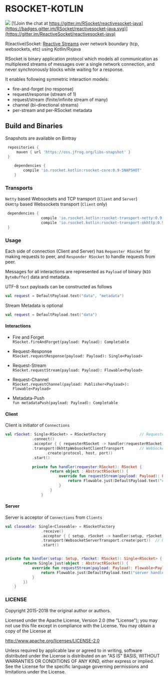 # RSOCKET-KOTLIN
<a href='https://travis-ci.org/rsocket/rsocket-kotlin/builds'><img src='https://travis-ci.org/rsocket/rsocket-kotlin.svg?branch=master'></a> [![Join the chat at https://gitter.im/RSocket/reactivesocket-java](https://badges.gitter.im/RSocket/reactivesocket-java.svg)](https://gitter.im/ReactiveSocket/reactivesocket-java)

R(eactive)Socket: [Reactive Streams](http://www.reactive-streams.org/) over network boundary (tcp, websockets, etc) using Kotlin/Rxjava

RSocket is binary application protocol which models all communication as multiplexed streams of messages over a single network connection, and never synchronously blocks while waiting for a response.

It enables following symmetric interaction models:

*  fire-and-forget (no response)
* request/response (stream of 1)
* request/stream (finite/infinite stream of many)
*  channel (bi-directional streams)
*  per-stream and per-RSocket metadata 

## Build and Binaries

  Snapshots are available on Bintray
   ```groovy
    repositories {
        maven { url 'https://oss.jfrog.org/libs-snapshot' }
    }
```

```groovy
    dependencies {
        compile 'io.rsocket.kotlin:rsocket-core:0.9-SNAPSHOT'
    }
```
### Transports
`Netty` based Websockets and TCP transport (`Client` and `Server`)  
`OkHttp` based Websockets transport (`Client` only)
```groovy
 dependencies {
                compile 'io.rsocket.kotlin:rsocket-transport-netty:0.9-SNAPSHOT'
                compile 'io.rsocket.kotlin:rsocket-transport-okhttp:0.9-SNAPSHOT'
 }
```
### Usage
Each side of connection (Client and Server) has `Requester RSocket` for making requests to peer, and `Responder RSocket` to handle requests from peer.

Messages for all  interactions are represented as `Payload` of binary (`NIO ByteBuffer`) data   and metadata.

UTF-8 `text` payloads can be constructed as follows
```kotlin
val request = DefaultPayload.text("data", "metadata")
```
Stream Metadata is optional
```kotlin
val request = DefaultPayload.text("data")
```
#### Interactions
* Fire and Forget  
  `RSocket.fireAndForget(payload: Payload): Completable`  

* Request-Response  
   `RSocket.requestResponse(payload: Payload): Single<Payload>`  

* Request-Stream  
   `RSocket.requestStream(payload: Payload): Flowable<Payload>`  

* Request-Channel  
   `RSocket.requestChannel(payload: Publisher<Payload>): Flowable<Payload>`  

* Metadata-Push  
   `fun metadataPush(payload: Payload): Completable`  

#### Client
  Client is initiator of `Connections`
  ```kotlin
  val rSocket: Single<RSocket> = RSocketFactory               // Requester RSocket
              .connect()
              .acceptor { { requesterRSocket -> handler(requesterRSocket) } }  // Optional handler RSocket
              .transport(OkhttpWebsocketClientTransport       // WebSockets transport
                    .create(protocol, host, port))
              .start()

              private fun handler(requester:RSocket): RSocket {
                      return object : AbstractRSocket() {
                          override fun requestStream(payload: Payload): Flowable<Payload> {
                              return Flowable.just(DefaultPayload.text("client handler response"))
                          }
                      }
                  }
```
#### Server
Server is acceptor of `Connections` from `Clients`
```kotlin
val closeable: Single<Closeable> = RSocketFactory
                .receive()
                .acceptor { { setup, rSocket -> handler(setup, rSocket) } } // server handler RSocket
                .transport(WebsocketServerTransport.create(port))  // Netty websocket transport
                .start()


private fun handler(setup: Setup, rSocket: RSocket): Single<RSocket> {
        return Single.just(object : AbstractRSocket() {
            override fun requestStream(payload: Payload): Flowable<Payload> {
                return Flowable.just(DefaultPayload.text("server handler response"))
            }
        })
    }

```

### LICENSE

Copyright 2015-2018 the original author or authors.

Licensed under the Apache License, Version 2.0 (the "License");
you may not use this file except in compliance with the License.
You may obtain a copy of the License at

http://www.apache.org/licenses/LICENSE-2.0

Unless required by applicable law or agreed to in writing, software
distributed under the License is distributed on an "AS IS" BASIS,
WITHOUT WARRANTIES OR CONDITIONS OF ANY KIND, either express or implied.
See the License for the specific language governing permissions and
limitations under the License.